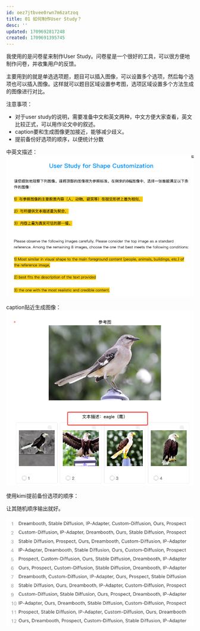 ```yaml
---
id: oez7jtbvee0rwn7m6zatzoq
title: 01 如何制作User Study？
desc: ''
updated: 1709692817248
created: 1709691395745
---
```



我使用的是问卷星来制作User Study。问卷星是一个很好的工具，可以很方便地制作问卷，并收集用户的反馈。

主要用到的就是单选选项题，题目可以插入图像，可以设置多个选项，然后每个选项也可以插入图像。这样就可以题目区域设置参考图，选项区域设置多个方法生成的图像进行对比。

注意事项：

* 对于user study的说明，需要准备中文和英文两种，中文方便大家查看，英文比较正式，可以用作论文中的叙述。
* caption要和生成图像更加接近，能够减少歧义。
* 提前备份好选项的顺序，以便统计分数


中英文描述：
![图 0](images/6dcc00bb9be507ae1bc4771511a269f92d99d6f592a0d861c5cebfb8cb8874d9.png)  


caption贴近生成图像：
![图 1](images/59ff9fd65067fcb350652d4ca645fad3526f3c3a2dfa0d4eb9a3e0d6049ab6df.png)  


使用kimi提前备份选项的顺序：

让其随机顺序输出就好。

![图 2](images/3546f08d6b2455c7b2c1fb4064b0090daa9c7e0557a979c99f7159fc2cea361b.png)  

